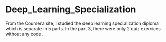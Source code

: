 # Deep_Learning_Specialization

From the Coursera site, i studied the deep learning specialization diploma which is separate in 5 parts.
In the part 3, there were only 2 quiz exercices without any code.

